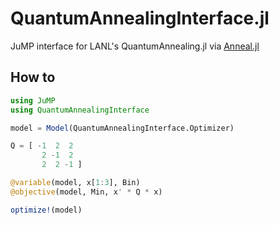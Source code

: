 # QuantumAnnealingInterface.jl
JuMP interface for LANL's QuantumAnnealing.jl via [Anneal.jl](https://github.com/psrenergy/Anneal.jl)

## How to
```julia
using JuMP
using QuantumAnnealingInterface

model = Model(QuantumAnnealingInterface.Optimizer)

Q = [ -1  2  2
       2 -1  2
       2  2 -1 ]

@variable(model, x[1:3], Bin)
@objective(model, Min, x' * Q * x)

optimize!(model)
```
